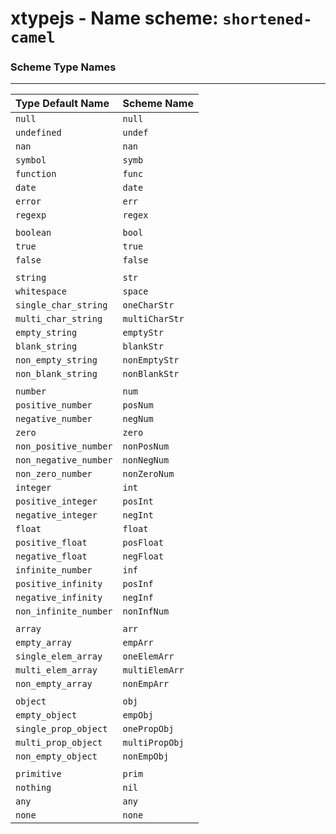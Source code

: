 # xtypejs - Name scheme: `shortened-camel`

### Scheme Type Names
---

Type Default Name    | Scheme Name
:------------------  | ------------
`null`               | `null`
`undefined`          | `undef`
`nan`                | `nan`
`symbol`             | `symb`
`function`           | `func`
`date`               | `date`
`error`              | `err`
`regexp`             | `regex`
                     |
`boolean`            | `bool`
`true`               | `true`
`false`              | `false`
                     |
`string`             | `str`
`whitespace`         | `space`
`single_char_string` | `oneCharStr`
`multi_char_string`  | `multiCharStr`
`empty_string`       | `emptyStr`
`blank_string`       | `blankStr`
`non_empty_string`   | `nonEmptyStr`
`non_blank_string`   | `nonBlankStr`
                     |
`number`             | `num`
`positive_number`    | `posNum`
`negative_number`    | `negNum`
`zero`               | `zero`
`non_positive_number`| `nonPosNum`
`non_negative_number`| `nonNegNum`
`non_zero_number`    | `nonZeroNum`
`integer`            | `int`
`positive_integer`   | `posInt`
`negative_integer`   | `negInt`
`float`              | `float`
`positive_float`     | `posFloat`
`negative_float`     | `negFloat`
`infinite_number`    | `inf`
`positive_infinity`  | `posInf`
`negative_infinity`  | `negInf`
`non_infinite_number`| `nonInfNum`
                     |
`array`              | `arr`
`empty_array`        | `empArr`
`single_elem_array`  | `oneElemArr`
`multi_elem_array`   | `multiElemArr`
`non_empty_array`    | `nonEmpArr`
                     |
`object`             | `obj`
`empty_object`       | `empObj`
`single_prop_object` | `onePropObj`
`multi_prop_object`  | `multiPropObj`
`non_empty_object`   | `nonEmpObj`
                     |
`primitive`          | `prim`
`nothing`            | `nil`
`any`                | `any`
`none`               | `none`